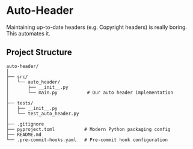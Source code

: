 # Auto-Header
Maintaining up-to-date headers (e.g. Copyright headers) is really boring. This automates it.


## Project Structure

```plaintext
auto-header/
│
├── src/
│   └── auto_header/
│       ├── __init__.py
│       └── main.py           # Our auto header implementation
│
├── tests/
│   ├── __init__.py
│   └── test_auto_header.py
│
├── .gitignore
├── pyproject.toml           # Modern Python packaging config
├── README.md
└── .pre-commit-hooks.yaml   # Pre-commit hook configuration
```

